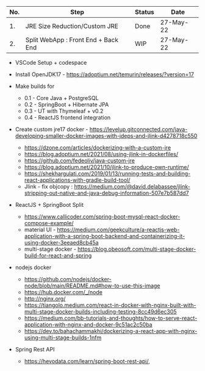 |No. | Step | Status | Date |
|---|---|---|---|
|1.| JRE Size Reduction/Custom JRE | Done  | 27-May-22 |
|2.| Split WebApp : Front End + Back End | WIP  | 27-May-22 |


* VSCode Setup + codespace

* Install OpenJDK17 -  https://adoptium.net/temurin/releases/?version=17

* Make builds for
    * 0.1 - Core Java + PostgreSQL
    * 0.2 - SpringBoot + Hibernate JPA
    * 0.3 - UT with Thymeleaf + v0.2
    * 0.4 - ReactJS frontend integration


* Create custom jre17 docker - https://levelup.gitconnected.com/java-developing-smaller-docker-images-with-jdeps-and-jlink-d4278718c550
    * https://dzone.com/articles/dockerizing-with-a-custom-jre
    * https://blog.adoptium.net/2021/08/using-jlink-in-dockerfiles/
    * https://github.com/fedeoliv/java-custom-jre
    * https://blog.adoptium.net/2021/10/jlink-to-produce-own-runtime/
    *  https://shekhargulati.com/2019/01/13/running-tests-and-building-react-applications-with-gradle-build-tool/
   * Jlink - fix objcopy : https://medium.com/@david.delabassee/jlink-stripping-out-native-and-java-debug-information-507e7b587dd7

* ReactJS + SpringBoot Split
    * https://www.callicoder.com/spring-boot-mysql-react-docker-compose-example/
    * material UI - https://medium.com/geekculture/a-reactjs-web-application-with-a-spring-boot-backend-and-containerizing-it-using-docker-3eeaed8cb45a
    * multi-stage docker - https://blog.obeosoft.com/multi-stage-docker-build-for-react-and-spring

* nodejs docker
    * https://github.com/nodejs/docker-node/blob/main/README.md#how-to-use-this-image
    * https://hub.docker.com/_/node
    * http://nginx.org/
    * https://tiangolo.medium.com/react-in-docker-with-nginx-built-with-multi-stage-docker-builds-including-testing-8cc49d6ec305
    * https://medium.com/bb-tutorials-and-thoughts/how-to-serve-react-application-with-nginx-and-docker-9c51ac2c50ba
    * https://dev.to/bahachammakhi/dockerizing-a-react-app-with-nginx-using-multi-stage-builds-1nfm


* Spring Rest API 
    * https://hevodata.com/learn/spring-boot-rest-api/,
